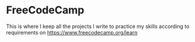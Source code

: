 # FreeCodeCamp
This is where I keep all the projects I write to practice my skills according to requirements on https://www.freecodecamp.org/learn
